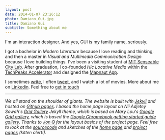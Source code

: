 ```yaml
---
layout: post
date: 2014-01-07 23:26:12
photo: Damiano_Gui.jpg
title: Damiano Gui
subtitle: Something about me
---
```


I'm an interaction designer. And yes, GUI is my family name, seriously. 

I got a bachelor in *Modern Literature* because I love reading and thinking, and then a master in *Visual and Multimedia Communication Design* because I love building things. I've been a visiting student at [MIT Senseable City Lab](http://senseable.mit.edu). After graduation, I co-founded *Hic Locative Media* within the [TechPeaks Accelerator](http://www.techpeaks.eu) and designed the [Mapnaut App](http://www.mapnaut.com). 

I sometimes [write](https://medium.com/@damianogui), I often [tweet](https://twitter.com/damianogui), and I watch a lot of movies. More about me on [Linkedin](http://www.linkedin.com/pub/damiano-gui/4a/5ab/b99). Feel free to [get in touch](mailto:damianogui@gmail.com)

----------------------------------
*We all stand on the shoulder of giants. The website is built with [Jekyll](http://jekyllrb.com) and hosted on [Github pages](https://pages.github.com). I based the home page layout on Nii Adjetey Sowah's [Grid Gallery](https://github.com/nadjetey/GridGallery) Jekyll theme, which is based on Mary Lou's [Google Grid gallery](http://tympanus.net/codrops/2014/03/21/google-grid-gallery/), which is based the [Google Chromebook getting started guide gallery](https://gweb-gettingstartedguide.appspot.com/). Thanks to [Jon Q](http://codepen.io/ItsJonQ/pen/jzaKH) for the layout basics of the project page. Feel free to look at the [sourcecode](https://github.com/damianogui/playground) and sketches of the [home page](http://codepen.io/damianogui/pen/yazui?editors=010) and [project pages](http://codepen.io/damianogui/pen/IqleD?editors=110) (kitten alert!).*